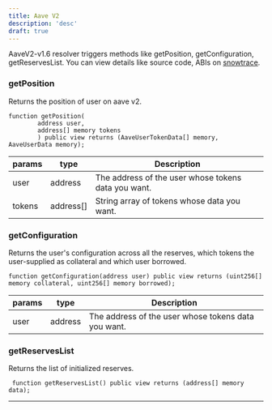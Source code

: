 ```yaml
---
title: Aave V2
description: 'desc'
draft: true 
---
```


AaveV2-v1.6 resolver triggers methods like getPosition, getConfiguration, getReservesList. You can view details like source code, ABIs on [snowtrace](https://snowtrace.io/address/0x6d18725E0812B6fee55FF4215b154b11289D4B77).
### getPosition
Returns the position of user on aave v2.
```solidity
function getPosition(
        address user, 
        address[] memory tokens
        ) public view returns (AaveUserTokenData[] memory, AaveUserData memory);
```
| params | type | Description | 
| ------ | ---- | ----------- | 
| user | address | The address of the user whose tokens data you want.|
| tokens | address[] | String array of tokens whose data you want. |

### getConfiguration
Returns the user's configuration across all the reserves, which tokens the user-supplied as collateral and which user borrowed.
```solidity
function getConfiguration(address user) public view returns (uint256[] memory collateral, uint256[] memory borrowed);
```
| params | type | Description | 
| ------ | ---- | ----------- | 
| user | address | The address of the user whose tokens data you want.|

### getReservesList
Returns the list of initialized reserves.
```solidity
 function getReservesList() public view returns (address[] memory data);
```
--- 